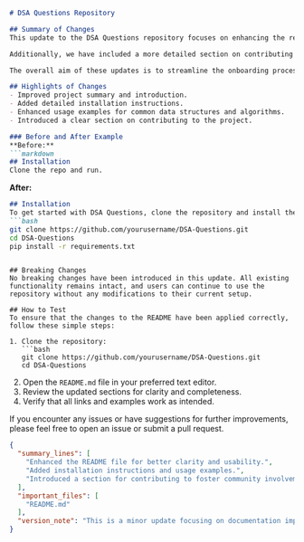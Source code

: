 ```markdown
# DSA Questions Repository

## Summary of Changes
This update to the DSA Questions repository focuses on enhancing the readability and usability of the README file. As the primary entry point for new contributors and users, a well-structured README is essential. The changes made improve the clarity of the project’s purpose, installation instructions, and usage examples, making it easier for users to get started quickly.

Additionally, we have included a more detailed section on contributing guidelines, which encourages community involvement. This fosters a collaborative atmosphere, allowing developers to easily understand how they can help improve the project.

The overall aim of these updates is to streamline the onboarding process for new users and contributors, ensuring that they have all necessary information readily available.

## Highlights of Changes
- Improved project summary and introduction.
- Added detailed installation instructions.
- Enhanced usage examples for common data structures and algorithms.
- Introduced a clear section on contributing to the project.

### Before and After Example
**Before:**
```markdown
## Installation
Clone the repo and run.
```

**After:**
```markdown
## Installation
To get started with DSA Questions, clone the repository and install the required dependencies:
```bash
git clone https://github.com/yourusername/DSA-Questions.git
cd DSA-Questions
pip install -r requirements.txt
```
```

## Breaking Changes
No breaking changes have been introduced in this update. All existing functionality remains intact, and users can continue to use the repository without any modifications to their current setup.

## How to Test
To ensure that the changes to the README have been applied correctly, follow these simple steps:

1. Clone the repository:
   ```bash
   git clone https://github.com/yourusername/DSA-Questions.git
   cd DSA-Questions
   ```
2. Open the `README.md` file in your preferred text editor.
3. Review the updated sections for clarity and completeness.
4. Verify that all links and examples work as intended.

If you encounter any issues or have suggestions for further improvements, please feel free to open an issue or submit a pull request.

```json
{
  "summary_lines": [
    "Enhanced the README file for better clarity and usability.",
    "Added installation instructions and usage examples.",
    "Introduced a section for contributing to foster community involvement."
  ],
  "important_files": [
    "README.md"
  ],
  "version_note": "This is a minor update focusing on documentation improvements."
}
```
```